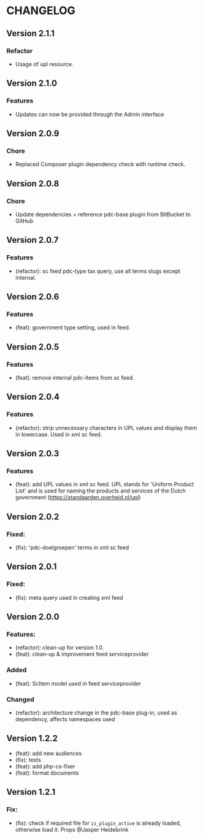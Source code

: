 # CHANGELOG

## Version 2.1.1

### Refactor

-   Usage of upl resource.

## Version 2.1.0

### Features

-   Updates can now be provided through the Admin interface

## Version 2.0.9

### Chore

-   Replaced Composer plugin dependency check with runtime check.

## Version 2.0.8

### Chore

-   Update dependencies + reference pdc-base plugin from BitBucket to GitHub

## Version 2.0.7

### Features

-   (refactor): sc feed pdc-type tax query, use all terms slugs except internal.

## Version 2.0.6

### Features

-   (feat): government type setting, used in feed.

## Version 2.0.5

### Features

-   (feat): remove internal pdc-items from sc feed.

## Version 2.0.4

### Features

-   (refactor): strip unnecessary characters in UPL values and display them in lowercase. Used in xml sc feed.

## Version 2.0.3

### Features

-   (feat): add UPL values in xml sc feed. UPL stands for 'Uniform Product List' and is used for naming the products and services of the Dutch government (https://standaarden.overheid.nl/upl)

## Version 2.0.2

### Fixed:

-   (fix): 'pdc-doelgroepen' terms in xml sc feed

## Version 2.0.1

### Fixed:

-   (fix): meta query used in creating xml feed

## Version 2.0.0

### Features:

-   (refactor): clean-up for version 1.0.
-   (feat): clean-up & improvement feed serviceprovider

### Added

-   (feat): ScItem model used in feed serviceprovider

### Changed

-   (refactor): architecture change in the pdc-base plug-in, used as dependency, affects namespaces used

## Version 1.2.2

-   (feat): add new audiences
-   (fix): tests
-   (feat): add php-cs-fixer
-   (feat): format documents

## Version 1.2.1

### Fix:

-   (fix): check if required file for `is_plugin_active` is already loaded, otherwise load it. Props @Jasper Heidebrink
